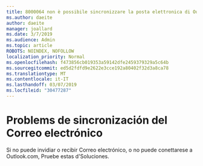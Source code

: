 ```yaml
---
title: 8000064 non è possibile sincronizzare la posta elettronica di Outlook.com-Spagnolo
ms.author: daeite
author: daeite
manager: joallard
ms.date: 3/7/2019
ms.audience: Admin
ms.topic: article
ROBOTS: NOINDEX, NOFOLLOW
localization_priority: Normal
ms.openlocfilehash: f473856cb019353a59142dfe2459379329a5c64b
ms.sourcegitcommit: ed5d2fdfd9e2622e3cce192a80402f32d3a8ca78
ms.translationtype: MT
ms.contentlocale: it-IT
ms.lasthandoff: 03/07/2019
ms.locfileid: "30477287"
---
```

# <a name="problemas-de-sincronizacin-del-correo-electrnico"></a>Problems de sincronización del Correo electrónico

Si no puede invidiar o recibir Correo electrónico, o no puede conettarese a Outlook.com, Pruebe [](https://support.office.com/es-es/article/solución-de-problemas-de-sincronización-del-correo-electrónico-de-outlook-com-d39e3341-8d79-4bf1-b3c7-ded602233642?ui=es-ES&rs=es-ES&ad=ES)estas d'Soluciones.